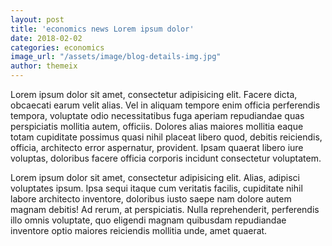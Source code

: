 ```yaml
---
layout: post
title: 'economics news Lorem ipsum dolor'
date: 2018-02-02
categories: economics
image_url: "/assets/image/blog-details-img.jpg"
author: themeix
---
```


Lorem ipsum dolor sit amet, consectetur adipisicing elit. Facere dicta, obcaecati earum velit alias. Vel in aliquam tempore enim officia perferendis tempora, voluptate odio necessitatibus fuga aperiam repudiandae quas perspiciatis mollitia autem, officiis. Dolores alias maiores mollitia eaque totam cupiditate possimus quasi nihil placeat libero quod, debitis reiciendis, officia, architecto error aspernatur, provident. Ipsam quaerat libero iure voluptas, doloribus facere officia corporis incidunt consectetur voluptatem.

Lorem ipsum dolor sit amet, consectetur adipisicing elit. Alias, adipisci voluptates ipsum. Ipsa sequi itaque cum veritatis facilis, cupiditate nihil labore architecto inventore, doloribus iusto saepe nam dolore autem magnam debitis! Ad rerum, at perspiciatis. Nulla reprehenderit, perferendis illo omnis voluptate, quo eligendi magnam quibusdam repudiandae inventore optio maiores reiciendis mollitia unde, amet quaerat.

